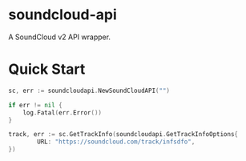 # soundcloud-api

A SoundCloud v2 API wrapper.

# Quick Start

```go
sc, err := soundcloudapi.NewSoundCloudAPI("")

if err != nil {
    log.Fatal(err.Error())
}

track, err := sc.GetTrackInfo(soundcloudapi.GetTrackInfoOptions{
		URL: "https://soundcloud.com/track/infsdfo",
})
```
